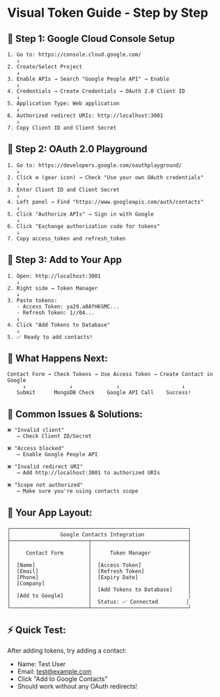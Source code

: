 # Visual Token Guide - Step by Step

## 📍 Step 1: Google Cloud Console Setup

```
1. Go to: https://console.cloud.google.com/
   ↓
2. Create/Select Project
   ↓
3. Enable APIs → Search "Google People API" → Enable
   ↓
4. Credentials → Create Credentials → OAuth 2.0 Client ID
   ↓
5. Application Type: Web application
   ↓
6. Authorized redirect URIs: http://localhost:3001
   ↓
7. Copy Client ID and Client Secret
```

## 🎯 Step 2: OAuth 2.0 Playground

```
1. Go to: https://developers.google.com/oauthplayground/
   ↓
2. Click ⚙️ (gear icon) → Check "Use your own OAuth credentials"
   ↓
3. Enter Client ID and Client Secret
   ↓
4. Left panel → Find "https://www.googleapis.com/auth/contacts"
   ↓
5. Click "Authorize APIs" → Sign in with Google
   ↓
6. Click "Exchange authorization code for tokens"
   ↓
7. Copy access_token and refresh_token
```

## 💾 Step 3: Add to Your App

```
1. Open: http://localhost:3001
   ↓
2. Right side → Token Manager
   ↓
3. Paste tokens:
   - Access Token: ya29.a0AfH6SMC...
   - Refresh Token: 1//04...
   ↓
4. Click "Add Tokens to Database"
   ↓
5. ✅ Ready to add contacts!
```

## 🔄 What Happens Next:

```
Contact Form → Check Tokens → Use Access Token → Create Contact in Google
     ↓              ↓              ↓                    ↓
   Submit      MongoDB Check    Google API Call    Success!
```

## 🚨 Common Issues & Solutions:

```
❌ "Invalid client" 
   → Check Client ID/Secret

❌ "Access blocked"
   → Enable Google People API

❌ "Invalid redirect URI"
   → Add http://localhost:3001 to authorized URIs

❌ "Scope not authorized"
   → Make sure you're using contacts scope
```

## 📱 Your App Layout:

```
┌─────────────────────────────────────────────────────────┐
│                Google Contacts Integration              │
├─────────────────────────┬───────────────────────────────┤
│                         │                               │
│     Contact Form        │      Token Manager            │
│                         │                               │
│  [Name]                 │  [Access Token]               │
│  [Email]                │  [Refresh Token]              │
│  [Phone]                │  [Expiry Date]                │
│  [Company]              │                               │
│                         │  [Add Tokens to Database]     │
│  [Add to Google]        │                               │
│                         │  Status: ✅ Connected         │
└─────────────────────────┴───────────────────────────────┘
```

## ⚡ Quick Test:

After adding tokens, try adding a contact:
- Name: Test User
- Email: test@example.com
- Click "Add to Google Contacts"
- Should work without any OAuth redirects!
